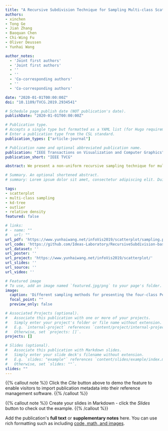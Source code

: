 ```yaml
---
title: "A Recursive Subdivision Technique for Sampling Multi-class Scatterplots"
authors:
- xinchen
- Tong Ge
- Jian Zhang
- Baoquan Chen
- Chi-Wing Fu
- Oliver Deussen
- Yunhai Wang

author_notes:
  - 'Joint first authors'
  - 'Joint first authors'
  - ''
  - ''
  - 'Co-corresponding authors'
  - ''
  - 'Co-corresponding authors'

date: "2020-01-01T00:00:00Z"
doi: "10.1109/TVCG.2019.2934541"

# Schedule page publish date (NOT publication's date).
publishDate: "2020-01-01T00:00:00Z"

# Publication type.
# Accepts a single type but formatted as a YAML list (for Hugo requirements).
# Enter a publication type from the CSL standard.
publication_types: ["article-journal"]

# Publication name and optional abbreviated publication name.
publication: "IEEE Transactions on Visualization and Computer Graphics"
publication_short: "IEEE TVCG"

abstract: We present a non-uniform recursive sampling technique for multi-class scatterplots, with the specific goal of faithfully presenting relative data and class densities, while preserving major outliers in the plots. Our technique is based on a customized binary kd-tree, in which leaf nodes are created by recursively subdividing the underlying multi-class density map. By backtracking, we merge leaf nodes until they encompass points of all classes for our subsequently applied outlier-aware multi-class sampling strategy. A quantitative evaluation shows that our approach can better preserve outliers and at the same time relative densities in multi-class scatterplots compared to the previous approaches, several case studies demonstrate the effectiveness of our approach in exploring complex and real world data.

# Summary. An optional shortened abstract.
# summary: Lorem ipsum dolor sit amet, consectetur adipiscing elit. Duis posuere tellus ac convallis placerat. Proin tincidunt magna sed ex sollicitudin condimentum.

tags:
- scatterplot
- multi-class sampling
- kd-tree
- outlier
- relative density
featured: false

# links:
# - name: ""
#   url: ""
url_pdf: 'https://www.yunhaiwang.net/infoVis2019/scatterplot/sampling.pdf'
url_code: 'https://github.com/Ideas-Laboratory/RecursiveSubdivision-basedSampling'
url_dataset: ''
url_poster: ''
url_project: 'https://www.yunhaiwang.net/infoVis2019/scatterplot/'
url_slides: ''
url_source: ''
url_video: ''

# Featured image
# To use, add an image named `featured.jpg/png` to your page's folder. 
image:
  caption: 'Different sampling methods for presenting the four-class Person Activity data [8]. (a) The left shows the input scatterplots with 100K points and the right shows the four classes separately, where the patterns of each class are obscured in the main plot, e.g., the three sub-clusters in the purple class, due to overdraw. We re-sample the data into ∼5000 points using (b) random sampling, (c) non-uniform sampling [4], (d) multi-class blue noise sampling [11], and (e) our method. The results show that our method better preserves major outliers (see the rounded boxes labeled with “1”), relative data densities (see the ellipse labeled with “2” to compare (c) with (d)), and the relative class densities (see the orange points shown in the squares labeled with “3” in (a)-(e)), without introducing obvious visual artifacts such as highlighted by the square in (d) labeled with “4”. Points for all results are rendered in random order.'
  focal_point: ""
  preview_only: false

# Associated Projects (optional).
#   Associate this publication with one or more of your projects.
#   Simply enter your project's folder or file name without extension.
#   E.g. `internal-project` references `content/project/internal-project/index.md`.
#   Otherwise, set `projects: []`.
projects: []

# Slides (optional).
#   Associate this publication with Markdown slides.
#   Simply enter your slide deck's filename without extension.
#   E.g. `slides: "example"` references `content/slides/example/index.md`.
#   Otherwise, set `slides: ""`.
slides: ""
---
```


{{% callout note %}}
Click the *Cite* button above to demo the feature to enable visitors to import publication metadata into their reference management software.
{{% /callout %}}

{{% callout note %}}
Create your slides in Markdown - click the *Slides* button to check out the example.
{{% /callout %}}

Add the publication's **full text** or **supplementary notes** here. You can use rich formatting such as including [code, math, and images](https://docs.hugoblox.com/content/writing-markdown-latex/).
